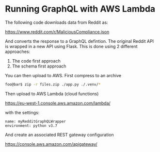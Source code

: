 # Running GraphQL with AWS Lambda

The following code downloads data from Reddit as:

https://www.reddit.com/r/MaliciousCompliance.json

And converts the response to a GraphQL defintion. The original Reddit API is wrapped in a new API using Flask. This is done using 2 different approaches:

1. The code first approach
2. The schema first approach

You can then upload to AWS. First compress to an archive

```bash
foo@bar$ zip -r files.zip ./app.py ./.venv/*
```

Then upload to AWS Lambda (cloud functions)

https://eu-west-1.console.aws.amazon.com/lambda/

with the settings:

```text
name: myRedditGraphQLWrapper
environment: python v3.7
```

And create an associated REST gateway configuration

https://console.aws.amazon.com/apigateway/
